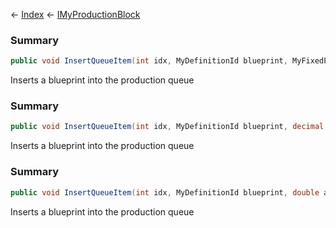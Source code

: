 ← [Index](Api-Index) ← [IMyProductionBlock](Sandbox.ModAPI.Ingame.IMyProductionBlock)

### Summary

```csharp
public void InsertQueueItem(int idx, MyDefinitionId blueprint, MyFixedPoint amount)
```

Inserts a blueprint into the production queue

### Summary

```csharp
public void InsertQueueItem(int idx, MyDefinitionId blueprint, decimal amount)
```

Inserts a blueprint into the production queue

### Summary

```csharp
public void InsertQueueItem(int idx, MyDefinitionId blueprint, double amount)
```

Inserts a blueprint into the production queue

